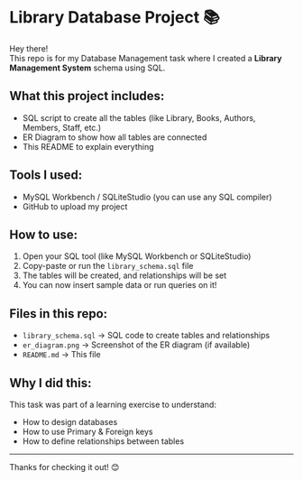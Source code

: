 # Library Database Project 📚

Hey there!  
This repo is for my Database Management task where I created a **Library Management System** schema using SQL.

## What this project includes:
- SQL script to create all the tables (like Library, Books, Authors, Members, Staff, etc.)
- ER Diagram to show how all tables are connected
- This README to explain everything

## Tools I used:
- MySQL Workbench / SQLiteStudio (you can use any SQL compiler)
- GitHub to upload my project

## How to use:
1. Open your SQL tool (like MySQL Workbench or SQLiteStudio)
2. Copy-paste or run the `library_schema.sql` file
3. The tables will be created, and relationships will be set
4. You can now insert sample data or run queries on it!

## Files in this repo:
- `library_schema.sql` → SQL code to create tables and relationships
- `er_diagram.png` → Screenshot of the ER diagram (if available)
- `README.md` → This file 

## Why I did this:
This task was part of a learning exercise to understand:
- How to design databases
- How to use Primary & Foreign keys
- How to define relationships between tables



---

Thanks for checking it out! 😊
